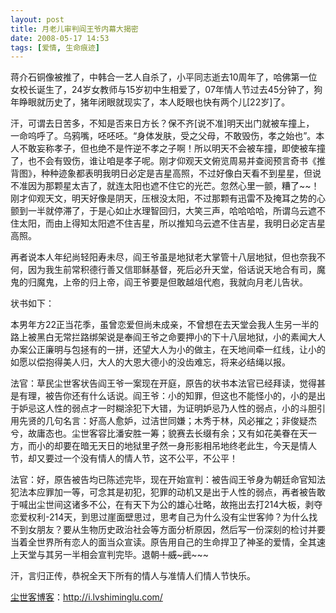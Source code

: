 ```yaml
---
layout: post
title: 月老儿审判阎王爷内幕大揭密
date: 2008-05-17 14:53
tags: [爱情, 生命痕迹]
---
```

蒋介石铜像被推了，中韩合一艺人自杀了，小平同志逝去10周年了，哈佛第一位女校长诞生了，24岁女教师与15岁初中生相爱了，07年情人节过去45分钟了，狗年睁眼就历史了，猪年闭眼就现实了，本人眨眼也快有两个儿[22岁]了。

汗，可谓去日苦多，不知是否来日方长？保不齐[说不准]明天出门就被车撞上， 一命呜呼了。乌鸦嘴，呸呸呸。“身体发肤，受之父母，不敢毁伤，孝之始也”。本人不敢妄称孝子，但也绝不是忤逆不孝之子啊！所以明天不会被车撞，即使被车撞了，也不会有毁伤，谁让咱是孝子呢。刚才仰观天文俯览周易并查阅预言奇书《推背图》，种种迹象都表明我明日必定是吉星高照，不过好像白天看不到星星，但说不准因为那颗星太吉了，就连太阳也遮不住它的光芒。忽然心里一颤，糟了~~！刚才仰观天文，明天好像是阴天，压根没太阳，不过那颗有迅雷不及掩耳之势的心颤到一半就停滞了，于是心如止水理智回归，大笑三声，哈哈哈哈，所谓乌云遮不住太阳，而由上得知太阳遮不住吉星，所以推知乌云遮不住吉星，我明日必定吉星高照。

再者说本人年纪尚轻阳寿未尽，阎王爷虽是地狱老大掌管十八层地狱，但也奈我不何，因为我生前常积德行善又信耶稣基督，死后必升天堂，俗话说天地合有司，魔鬼的归魔鬼，上帝的归上帝，阎王爷要是但敢越俎代庖，我就向月老儿告状。

状书如下：

本男年方22正当花季，虽曾恋爱但尚未成亲，不曾想在去天堂会我人生另一半的路上被黑白无常拦路绑架说是奉阎王爷之命要押小的下十八层地狱，小的素闻大人办案公正廉明与包拯有的一拼，还望大人为小的做主，在天地间牵一红线，让小的如愿以偿抱得美人归，大人的大恩大德小的没齿难忘，将来必结绳以报。

法官：草民尘世客状告阎王爷一案现在开庭，原告的状书本法官已经拜读，觉得甚是有理，被告你还有什么话说。阎王爷：小的知罪，但这也不能怪小的，小的是出于妒忌这人性的弱点才一时糊涂犯下大错，为证明妒忌乃人性的弱点，小的斗胆引用先贤的几句名言：好高人愈妒，过洁世同嫌；木秀于林，风必摧之；非俊疑杰兮，故庸态也。尘世客容比潘安胜一筹；貌赛去长缀有余；又有如花美眷在天一方，而小的却要在暗无天日的地狱里孑然一身形影相吊地终老此生，今天是情人节，却又要过一个没有情人的情人节，这不公平，不公平！

法官：好，原告被告均已陈述完毕，现在开始宣判：被告阎王爷身为朝廷命官知法犯法本应罪加一等，可念其是初犯，犯罪的动机又是出于人性的弱点，再者被告敢于喊出尘世间这诸多不公，在有天下为公的雄心壮略，故拖出去打214大板，剥夺恋爱权利-214天，到思过崖面壁思过，思考自己为什么没有尘世客帅？为什么找不到女朋友？要从生物历史政治社会等方面分析原因，然后写一份深刻的检讨并要当着全世界所有恋人的面当众宣读。原告用自己的生命捍卫了神圣的爱情，全其速上天堂与其另一半相会宣判完毕。退朝~~！威~~~~~武~~~~~

汗，言归正传，恭祝全天下所有的情人与准情人们情人节快乐。

<a href="http://i.lvshiminglu.com/">尘世客博客</a>：<a href="http://i.lvshiminglu.com/">http://i.lvshiminglu.com/</a>

